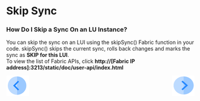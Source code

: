 # Skip Sync

### How Do I Skip a Sync On an LU Instance?
You can skip the sync on an LUI using the skipSync() Fabric  function in your code.
skipSync() skips the current sync, rolls back changes and marks the sync as **SKIP for this LUI**.  
To view the list of Fabric APIs, click **http://[Fabric IP address]:3213/static/doc/user-api/index.html**


[![Previous](/articles/images/Previous.png)](/articles/14_sync_LU_instance/08_sync_timeout.md)[<img align="right" width="60" height="54" src="/articles/images/Next.png">](/articles/14_sync_LU_instance/10_sync_behavior_summary.md)
